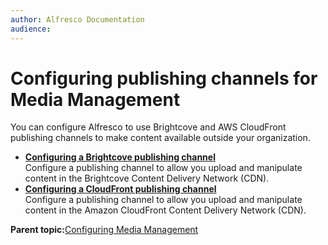 ```yaml
---
author: Alfresco Documentation
audience: 
---
```


# Configuring publishing channels for Media Management

You can configure Alfresco to use Brightcove and AWS CloudFront publishing channels to make content available outside your organization.

-   **[Configuring a Brightcove publishing channel](../tasks/mm-config-zencoder-cdn.md)**  
Configure a publishing channel to allow you upload and manipulate content in the Brightcove Content Delivery Network \(CDN\).
-   **[Configuring a CloudFront publishing channel](../tasks/mm-config-aws-cdn.md)**  
Configure a publishing channel to allow you upload and manipulate content in the Amazon CloudFront Content Delivery Network \(CDN\).

**Parent topic:**[Configuring Media Management](../tasks/mm-props-config.md)

